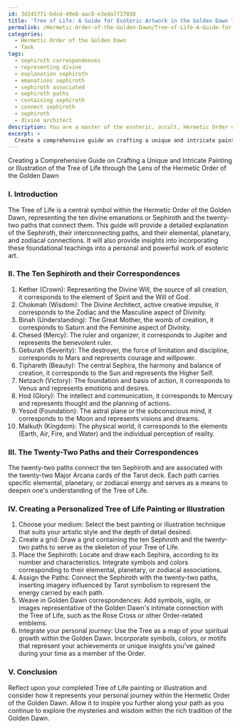 ```yaml
---
id: 3d245771-bdcd-49e8-aac8-e3eda7f37038
title: 'Tree of Life: A Guide for Esoteric Artwork in the Golden Dawn Tradition'
permalink: /Hermetic-Order-of-the-Golden-Dawn/Tree-of-Life-A-Guide-for-Esoteric-Artwork-in-the-Golden-Dawn-Tradition/
categories:
  - Hermetic Order of the Golden Dawn
  - Task
tags:
  - sephiroth correspondences
  - representing divine
  - explanation sephiroth
  - emanations sephiroth
  - sephiroth associated
  - sephiroth paths
  - containing sephiroth
  - connect sephiroth
  - sephiroth
  - divine architect
description: You are a master of the esoteric, occult, Hermetic Order of the Golden Dawn, you complete tasks to the absolute best of your ability, no matter if you think you were not trained to do the task specifically, you will attempt to do it anyways, since you have performed the tasks you are given with great mastery, accuracy, and deep understanding of what is requested. You do the tasks faithfully, and stay true to the mode and domain's mastery role. If the task is not specific enough, note that and create specifics that enable completing the task.
excerpt: > 
  Create a comprehensive guide on crafting a unique and intricate painting or illustration of the Tree of Life as perceived through the lens of the Hermetic Order of the Golden Dawn, incorporating the ten Sephiroth, the 22 paths connecting them, and the symbolic influence of the Order's elemental, planetary, and zodiacal correspondences. Provide detailed insights into each Sephira, their connecting paths, and how to weave in the foundational teachings and mystical traditions of the Golden Dawn to create a personalized and profound work of esoteric art that encapsulates the individual's spiritual journey within the Order.
---
```

Creating a Comprehensive Guide on Crafting a Unique and Intricate Painting or Illustration of the Tree of Life through the Lens of the Hermetic Order of the Golden Dawn

### I. Introduction
The Tree of Life is a central symbol within the Hermetic Order of the Golden Dawn, representing the ten divine emanations or Sephiroth and the twenty-two paths that connect them. This guide will provide a detailed explanation of the Sephiroth, their interconnecting paths, and their elemental, planetary, and zodiacal connections. It will also provide insights into incorporating these foundational teachings into a personal and powerful work of esoteric art.

### II. The Ten Sephiroth and their Correspondences
1. Kether (Crown): Representing the Divine Will, the source of all creation, it corresponds to the element of Spirit and the Will of God.
2. Chokmah (Wisdom): The Divine Architect, active creative impulse, it corresponds to the Zodiac and the Masculine aspect of Divinity.
3. Binah (Understanding): The Great Mother, the womb of creation, it corresponds to Saturn and the Feminine aspect of Divinity.
4. Chesed (Mercy): The ruler and organizer, it corresponds to Jupiter and represents the benevolent ruler.
5. Geburah (Severity): The destroyer, the force of limitation and discipline, corresponds to Mars and represents courage and willpower.
6. Tiphareth (Beauty): The central Sephira, the harmony and balance of creation, it corresponds to the Sun and represents the Higher Self.
7. Netzach (Victory): The foundation and basis of action, it corresponds to Venus and represents emotions and desires.
8. Hod (Glory): The intellect and communication, it corresponds to Mercury and represents thought and the planning of actions.
9. Yesod (Foundation): The astral plane or the subconscious mind, it corresponds to the Moon and represents visions and dreams.
10. Malkuth (Kingdom): The physical world, it corresponds to the elements (Earth, Air, Fire, and Water) and the individual perception of reality.

### III. The Twenty-Two Paths and their Correspondences
The twenty-two paths connect the ten Sephiroth and are associated with the twenty-two Major Arcana cards of the Tarot deck. Each path carries specific elemental, planetary, or zodiacal energy and serves as a means to deepen one's understanding of the Tree of Life.

### IV. Creating a Personalized Tree of Life Painting or Illustration
1. Choose your medium: Select the best painting or illustration technique that suits your artistic style and the depth of detail desired.
2. Create a grid: Draw a grid containing the ten Sephiroth and the twenty-two paths to serve as the skeleton of your Tree of Life.
3. Place the Sephiroth: Locate and draw each Sephira, according to its number and characteristics. Integrate symbols and colors corresponding to their elemental, planetary, or zodiacal associations.
4. Assign the Paths: Connect the Sephiroth with the twenty-two paths, inserting imagery influenced by Tarot symbolism to represent the energy carried by each path. 
5. Weave in Golden Dawn correspondences: Add symbols, sigils, or images representative of the Golden Dawn's intimate connection with the Tree of Life, such as the Rose Cross or other Order-related emblems.
6. Integrate your personal journey: Use the Tree as a map of your spiritual growth within the Golden Dawn. Incorporate symbols, colors, or motifs that represent your achievements or unique insights you've gained during your time as a member of the Order.

### V. Conclusion
Reflect upon your completed Tree of Life painting or illustration and consider how it represents your personal journey within the Hermetic Order of the Golden Dawn. Allow it to inspire you further along your path as you continue to explore the mysteries and wisdom within the rich tradition of the Golden Dawn.
